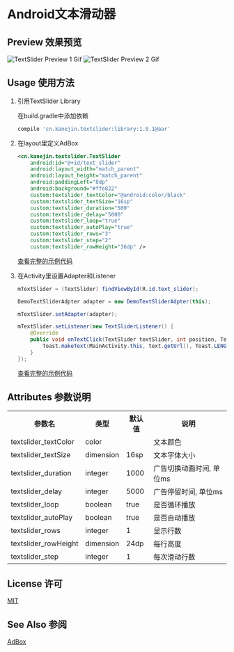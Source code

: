 # Android文本滑动器

## Preview 效果预览

![TextSlider Preview 1 Gif](https://cloud.githubusercontent.com/assets/7828293/17703617/f217290e-6404-11e6-8be1-860d0b70ee16.gif)
![TextSlider Preview 2 Gif](https://cloud.githubusercontent.com/assets/7828293/17703563/bab9f95a-6404-11e6-8520-00bbea5f272b.gif)

## Usage 使用方法
1. 引用TextSlider Library

    在build.gradle中添加依赖
    ```gradle
    compile 'cn.kanejin.textslider:library:1.0.1@aar'
    ```

2. 在layout里定义AdBox
    ```xml
    <cn.kanejin.textslider.TextSlider
        android:id="@+id/text_slider"
        android:layout_width="match_parent"
        android:layout_height="match_parent"
        android:paddingLeft="8dp"
        android:background="#ffe822"
        custom:textslider_textColor="@android:color/black"
        custom:textslider_textSize="16sp"
        custom:textslider_duration="500"
        custom:textslider_delay="5000"
        custom:textslider_loop="true"
        custom:textslider_autoPlay="true"
        custom:textslider_rows="3"
        custom:textslider_step="2"
        custom:textslider_rowHeight="36dp" />

    ```
    [查看完整的示例代码](https://github.com/KaneJinCN/android-TextSlider/blob/master/demo/src/main/res/layout/activity_main.xml)

3. 在Activity里设置Adapter和Listener
    ```java
    mTextSlider = (TextSlider) findViewById(R.id.text_slider);

    DemoTextSliderAdpter adapter = new DemoTextSliderAdpter(this);

    mTextSlider.setAdapter(adapter);

    mTextSlider.setListener(new TextSliderListener() {
        @Override
        public void onTextClick(TextSlider textSlider, int position, TextItem text) {
            Toast.makeText(MainActivity.this, text.getUrl(), Toast.LENGTH_SHORT).show();
        }
    });
    ```

    [查看完整的示例代码](https://github.com/KaneJinCN/android-TextSlider/blob/master/demo/src/main/java/cn/kanejin/textslider/demo/MainActivity.java)

##  Attributes 参数说明


<table style="width:100%;">
<tr>
<th>参数名</th><th>类型</th><th>默认值</th><th>说明</th>
</tr>

<tr>
<td>textslider_textColor</td>
<td>color</td>
<td>&nbsp;</td>
<td>文本颜色</td>
</tr>

<tr>
<td>textslider_textSize</td>
<td>dimension</td>
<td>16sp</td>
<td>文本字体大小</td>
</tr>

<tr>
<td>textslider_duration</td>
<td>integer</td>
<td>1000</td>
<td>广告切换动画时间, 单位ms</td>
</tr>

<tr>
<td>textslider_delay</td>
<td>integer</td>
<td>5000</td>
<td>广告停留时间, 单位ms</td>
</tr>

<tr>
<td>textslider_loop</td>
<td>boolean</td>
<td>true</td>
<td>是否循环播放</td>
</tr>

<tr>
<td>textslider_autoPlay</td>
<td>boolean</td>
<td>true</td>
<td>是否自动播放</td>
</tr>

<tr>
<td>textslider_rows</td>
<td>integer</td>
<td>1</td>
<td>显示行数</td>
</tr>

<tr>
<td>textslider_rowHeight</td>
<td>dimension</td>
<td>24dp</td>
<td>每行高度</td>
</tr>

<tr>
<td>textslider_step</td>
<td>integer</td>
<td>1</td>
<td>每次滑动行数</td>
</tr>

</table>

## License 许可
[MIT](https://github.com/KaneJinCN/android-TextSlider/blob/master/LICENSE)

## See Also 参阅
[AdBox](https://github.com/KaneJinCN/android-AdBox)